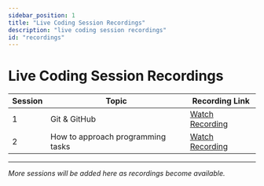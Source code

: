 ```yaml
---
sidebar_position: 1
title: "Live Coding Session Recordings"
description: "live coding session recordings"
id: "recordings"
---
```


# Live Coding Session Recordings

| Session | Topic         | Recording Link |
|---------|----------------|-----------------|
| 1       | Git & GitHub   | [Watch Recording](https://drive.google.com/drive/folders/1Rba-1uo1-3dX4MdNPESMsFfgwjVAy7k8) |
| 2       | How to approach programming tasks  | [Watch Recording](https://drive.google.com/file/d/18IxFSl6HgbMZW8woEvrQs4rEh0uW-P1u/view?usp=drive_link) |

---

*More sessions will be added here as recordings become available.*